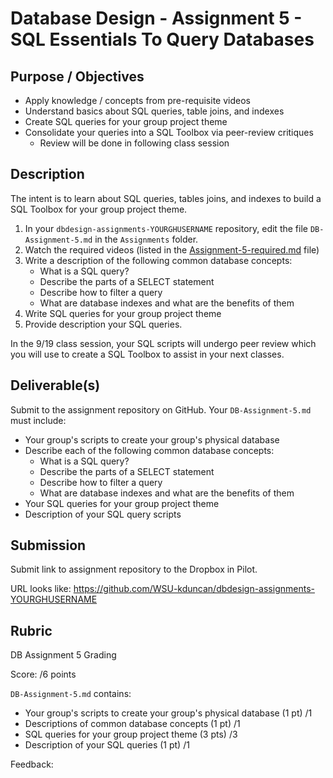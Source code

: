 # Database Design - Assignment 5 - SQL Essentials To Query Databases

## Purpose / Objectives

- Apply knowledge / concepts from pre-requisite videos
- Understand basics about SQL queries, table joins, and indexes
- Create SQL queries for your group project theme
- Consolidate your queries into a SQL Toolbox via peer-review critiques
	- Review will be done in following class session

## Description

The intent is to learn about SQL queries, tables joins, and indexes to build a SQL Toolbox for your group project theme.

1. In your `dbdesign-assignments-YOURGHUSERNAME` repository, edit the file `DB-Assignment-5.md` in the `Assignments` folder.
2. Watch the required videos (listed in the [Assignment-5-required.md](Assignment-5-required.md) file)
3. Write a description of the following common database concepts:
	- What is a SQL query?
	- Describe the parts of a SELECT statement
	- Describe how to filter a query
	- What are database indexes and what are the benefits of them
4. Write SQL queries for your group project theme
5. Provide description your SQL queries.

In the 9/19 class session, your SQL scripts will undergo peer review which you will use to create a SQL Toolbox to assist in your next classes.

## Deliverable(s)

Submit to the assignment repository on GitHub.  Your `DB-Assignment-5.md` must include:

- Your group's scripts to create your group's physical database
- Describe each of the following common database concepts:
	- What is a SQL query?
	- Describe the parts of a SELECT statement
	- Describe how to filter a query
	- What are database indexes and what are the benefits of them
- Your SQL queries for your group project theme
- Description of your SQL query scripts

## Submission

Submit link to assignment repository to the Dropbox in Pilot. 

URL looks like: https://github.com/WSU-kduncan/dbdesign-assignments-YOURGHUSERNAME

## Rubric

DB Assignment 5 Grading

Score: /6 points

`DB-Assignment-5.md` contains:
- Your group's scripts to create your group's physical database (1 pt) /1
- Descriptions of common database concepts (1 pt) /1
- SQL queries for your group project theme (3 pts) /3
- Description of your SQL queries (1 pt) /1

Feedback: 
